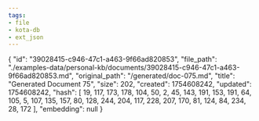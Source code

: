 ```yaml
---
tags:
- file
- kota-db
- ext_json
---
```

{
  "id": "39028415-c946-47c1-a463-9f66ad820853",
  "file_path": "./examples-data/personal-kb/documents/39028415-c946-47c1-a463-9f66ad820853.md",
  "original_path": "/generated/doc-075.md",
  "title": "Generated Document 75",
  "size": 202,
  "created": 1754608242,
  "updated": 1754608242,
  "hash": [
    19,
    117,
    173,
    178,
    104,
    50,
    2,
    45,
    143,
    191,
    153,
    191,
    64,
    105,
    5,
    107,
    135,
    157,
    80,
    128,
    244,
    204,
    117,
    228,
    207,
    170,
    81,
    124,
    84,
    234,
    28,
    172
  ],
  "embedding": null
}